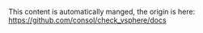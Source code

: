 This content is automatically manged, the origin is here: <https://github.com/consol/check_vsphere/docs>
